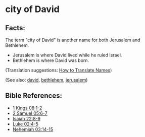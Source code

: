 # city of David #

## Facts: ##

The term "city of David" is another name for both Jerusalem and Bethlehem.

 * Jerusalem is where David lived while he ruled Israel.
 * Bethlehem is where David was born.

(Translation suggestions: [How to Translate Names](https://git.door43.org/Door43/en-ta-translate-vol1/src/master/content/translate_names.md))

(See also: [david](../other/david.md), [bethlehem](../other/bethlehem.md), [jerusalem](../other/jerusalem.md))

## Bible References: ##

* [1 Kings 08:1-2](https://door43.org/en/bible/notes/1ki/08/01)
* [2 Samuel 05:6-7](https://door43.org/en/bible/notes/2sa/05/06)
* [Isaiah 22:8-9](https://door43.org/en/bible/notes/isa/22/08)
* [Luke 02:4-5](https://door43.org/en/bible/notes/luk/02/04)
* [Nehemiah 03:14-15](https://door43.org/en/bible/notes/neh/03/14)

